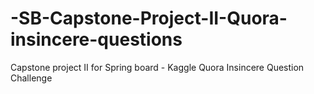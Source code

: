 # -SB-Capstone-Project-II-Quora-insincere-questions
Capstone project II for Spring board - Kaggle Quora Insincere Question Challenge 
